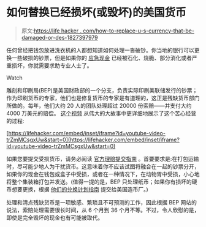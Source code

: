 # 如何替换已经损坏(或毁坏)的美国货币

> 原文:[https://life hacker . com/how-to-replace-u-s-currency-that-be-damaged-or-des-1827397979](https://lifehacker.com/how-to-replace-u-s-currency-thats-been-damaged-or-des-1827397979)

任何曾经把钱包放进洗衣机的人都想知道如何处理一沓破钞。你当地的银行可以更换一些破损的钞票，但是如果你的 [应急现金](https://lifehacker.com/where-and-how-to-safely-hide-cash-in-your-home-5313540) 已经被石化、烧脆、部分消化或者严重损坏，你就需要求助专业人士了。

Watch

雕刻和印刷局(BEP)是美国财政部的一个分支，负责实际印刷美联储发行的钞票；作为印刷货币的专家，他们也是修复货币的专家是有道理的，这正是残缺货币部门所做的。每年，他们大约 20 人的团队处理超过 20000 份索赔——并支付大约 4000 万美元的赔偿。 [这个视频](https://www.youtube.com/watch?v=trZmMCsgxUw) 从伟大的大故事中更详细地展示了这个苦心经营的过程:

 [https://lifehacker.com/embed/inset/iframe?id=youtube-video-trZmMCsgxUw&start=0](https://lifehacker.com/embed/inset/iframe?id=youtube-video-trZmMCsgxUw&start=0) 

如果您要提交受损货币，请务必阅读 [官方理赔提交指南](https://bep.gov/submitaclaim.html) 。首要要求是:在打包运输时，尽可能少地人为干扰货币。这意味着你不应该试图将融合在一起的钞票分开，如果你的现金在钱包或盒子中受损，或者在一种情况下，在动物胃中受损，小心地将整个集装箱打包并发送。(值得一提的是，BEP 只处理纸币；如果你有损坏的硬币想要更换，根据 [他们的兑换计划指南](https://www.usmint.gov/news/consumer-alerts/mutilated-coin-program) 提交给美国造币厂。)

处理和清点残缺货币是一项敏感、繁琐且不可预测的工作，因此根据 BEP 网站的说法，索赔处理需要很长时间，从 6 个月到 36 个月不等。不过，令人欣慰的是，即使是完全毁坏的现金也有可能被取代。